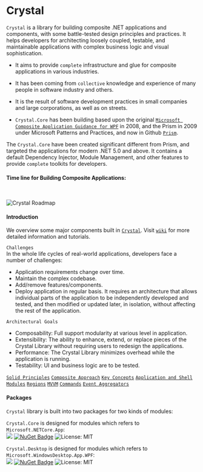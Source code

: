 # Crystal

```Crystal``` is a library for building composite .NET applications and components, with some battle-tested design principles and practices. It helps developers for architecting loosely coupled, testable, and maintainable applications with complex business logic and visual sophistication.

* It aims to provide ```complete``` infrastructure and glue for composite applications in various industries.

* It has been coming from ```collective``` knowledge and experience of many people in software industry and others.

* It is the result of software development practices in small companies and large corporations, as well as on streets.

* ```Crystal.Core``` has been building based upon the original <a href="https://www.microsoft.com/en-us/download/details.aspx?id=22379">```Microsoft Composite Application Guidance for WPF```</a> in 2008, and the Prism in 2009 under Microsoft Patterns and Practices, and now in Github <a href="https://github.com/prism">```Prism```</a>.

The ```Crystal.Core``` have been created significant different from Prism, and targeted the applications for modern .NET 5.0 and above. It contains a default Dependency Injector, Module Management, and other features to provide ```complete``` toolkits for developers.
<br/>

#### Time line for Building Composite Applications: ####
<br/>

![Crystal Roadmap](https://github.com/jinhuca/Crystal/blob/master/Documentation/Crystal%20TimeLine.svg)
<br/>

#### Introduction ####
We overview some major components built in <a href="https://github.com/jinhuca/Crystal">```Crystal```</a>. Visit <a href="https://github.com/jinhuca/Crystal/wiki">```wiki```</a> for more detailed information and tutorials.

```Challenges```<br/>
In the whole life cycles of real-world applications, developers face a number of challenges:
* Application requirements change over time.
* Maintain the complex codebase.
* Add/remove features/components.
* Deploy application in regular basis.
It requires an architecture that allows individual parts of the application to be independently developed and tested, and then modified or updated later, in isolation, without affecting the rest of the application.

```Architectural Goals```<br/>
* Composability: Full support modularity at various level in application.
* Extensibility: The ability to enhance, extend, or replace pieces of the Crystal Library without requiring users to redesign the applications.
* Performance: The Crystal Library minimizes overhead while the application is running.
* Testability: UI and business logic are to be tested.

[```Solid Principles```](https://github.com/jinhuca/Crystal/wiki/01.-Solid-Principles)
[```Composite Approach```](https://github.com/jinhuca/Crystal/wiki/02.-Composite-Approach)
[```Key Concepts```](https://github.com/jinhuca/Crystal/wiki/03.-Key-Concepts)
[```Application and Shell```](https://github.com/jinhuca/Crystal/wiki/04.-Application-and-Shell)
[```Modules```](https://github.com/jinhuca/Crystal/wiki/05.-Modules)
[```Regions```](https://github.com/jinhuca/Crystal/wiki/06.-Regions)
[```MVVM```](https://github.com/jinhuca/Crystal/wiki/07.-MVVM)
[```Commands```](https://github.com/jinhuca/Crystal/wiki/08.-Commands)
[```Event Aggregators```](https://github.com/jinhuca/Crystal/wiki/09.-Event-Aggregators)
<br/>

#### Packages ####
```Crystal``` library is built into two packages for two kinds of modules:

```Crystal.Core``` is designed for modules which refers to ```Microsoft.NETCore.App```:</br>
<a href="https://www.nuget.org/packages/Crystal.Core/">![](https://img.shields.io/badge/Crystal-Core-red)</a> [![NuGet Badge](https://buildstats.info/nuget/Crystal.Core)](https://www.nuget.org/packages/Crystal.Core/) ![License: MIT](https://img.shields.io/badge/license-MIT-blue) 

```Crystal.Desktop``` is designed for modules which refers to ```Microsoft.WindowsDesktop.App.WPF```:</br>
<a href="https://www.nuget.org/packages/Crystal.Desktop/">![](https://img.shields.io/badge/Crystal-Desktop-red)</a> [![NuGet Badge](https://buildstats.info/nuget/Crystal.Desktop)](https://www.nuget.org/packages/Crystal.Desktop/) ![License: MIT](https://img.shields.io/badge/license-MIT-blue)
